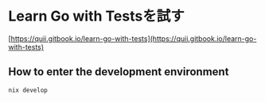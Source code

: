 # Learn Go with Testsを試す

[https://quii.gitbook.io/learn-go-with-tests](https://quii.gitbook.io/learn-go-with-tests)

## How to enter the development environment

```
nix develop
```
